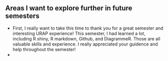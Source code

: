 ## Areas I want to explore further in future semesters

- First, I really want to take this time to thank you for a great semester and interesting URAP experience! This semester, I had learned a lot, including R shiny, R markdown, Github, and DiagrammeR. Those are all valuable skills and experience. I really appreciated your guidence and help throughout the semester!
- 
